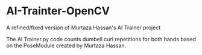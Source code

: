 # AI-Trainter-OpenCV
A refined/fixed version of Murtaza Hassan's AI Trainer project

The AI Trainer.py code counts dumbell curl repetitions for both hands based on the PoseModule created by Murtaza Hassan.
